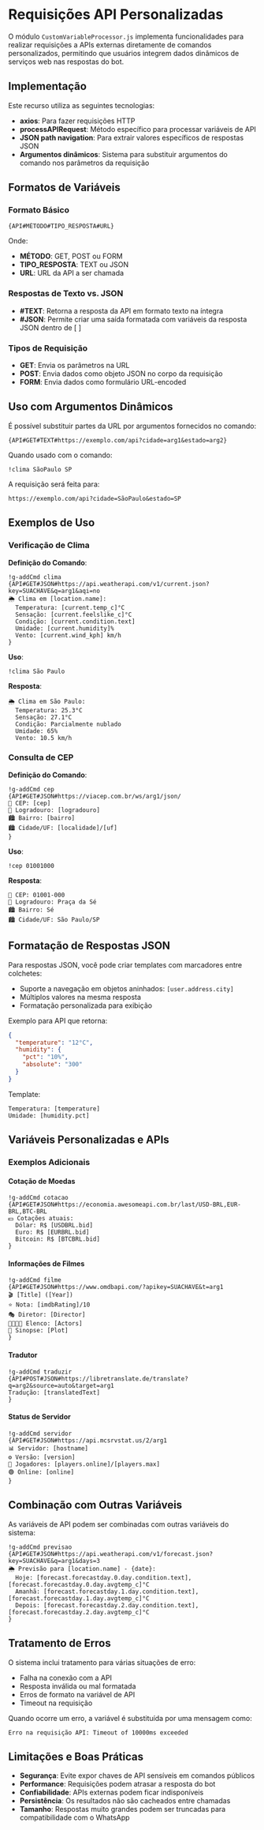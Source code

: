# Requisições API Personalizadas

O módulo `CustomVariableProcessor.js` implementa funcionalidades para realizar requisições a APIs externas diretamente de comandos personalizados, permitindo que usuários integrem dados dinâmicos de serviços web nas respostas do bot.

## Implementação

Este recurso utiliza as seguintes tecnologias:

- **axios**: Para fazer requisições HTTP
- **processAPIRequest**: Método específico para processar variáveis de API
- **JSON path navigation**: Para extrair valores específicos de respostas JSON
- **Argumentos dinâmicos**: Sistema para substituir argumentos do comando nos parâmetros da requisição

## Formatos de Variáveis

### Formato Básico

```
{API#MÉTODO#TIPO_RESPOSTA#URL}
```

Onde:
- **MÉTODO**: GET, POST ou FORM
- **TIPO_RESPOSTA**: TEXT ou JSON
- **URL**: URL da API a ser chamada

### Respostas de Texto vs. JSON

- **#TEXT**: Retorna a resposta da API em formato texto na íntegra
- **#JSON**: Permite criar uma saída formatada com variáveis da resposta JSON dentro de [ ]

### Tipos de Requisição

- **GET**: Envia os parâmetros na URL
- **POST**: Envia dados como objeto JSON no corpo da requisição
- **FORM**: Envia dados como formulário URL-encoded

## Uso com Argumentos Dinâmicos

É possível substituir partes da URL por argumentos fornecidos no comando:

```
{API#GET#TEXT#https://exemplo.com/api?cidade=arg1&estado=arg2}
```

Quando usado com o comando:
```
!clima SãoPaulo SP
```

A requisição será feita para:
```
https://exemplo.com/api?cidade=SãoPaulo&estado=SP
```

## Exemplos de Uso

### Verificação de Clima

**Definição do Comando**:
```
!g-addCmd clima
{API#GET#JSON#https://api.weatherapi.com/v1/current.json?key=SUACHAVE&q=arg1&aqi=no
🌦️ Clima em [location.name]:
  Temperatura: [current.temp_c]°C
  Sensação: [current.feelslike_c]°C
  Condição: [current.condition.text]
  Umidade: [current.humidity]%
  Vento: [current.wind_kph] km/h
}
```

**Uso**:
```
!clima São Paulo
```

**Resposta**:
```
🌦️ Clima em São Paulo:
  Temperatura: 25.3°C
  Sensação: 27.1°C
  Condição: Parcialmente nublado
  Umidade: 65%
  Vento: 10.5 km/h
```

### Consulta de CEP

**Definição do Comando**:
```
!g-addCmd cep
{API#GET#JSON#https://viacep.com.br/ws/arg1/json/
📮 CEP: [cep]
📍 Logradouro: [logradouro]
🏙️ Bairro: [bairro]
🏙️ Cidade/UF: [localidade]/[uf]
}
```

**Uso**:
```
!cep 01001000
```

**Resposta**:
```
📮 CEP: 01001-000
📍 Logradouro: Praça da Sé
🏙️ Bairro: Sé
🏙️ Cidade/UF: São Paulo/SP
```

## Formatação de Respostas JSON

Para respostas JSON, você pode criar templates com marcadores entre colchetes:

- Suporte a navegação em objetos aninhados: `[user.address.city]`
- Múltiplos valores na mesma resposta
- Formatação personalizada para exibição

Exemplo para API que retorna:
```json
{
  "temperature": "12°C",
  "humidity": {
    "pct": "10%", 
    "absolute": "300"
  }
}
```

Template:
```
Temperatura: [temperature]
Umidade: [humidity.pct]
```

## Variáveis Personalizadas e APIs

### Exemplos Adicionais

#### Cotação de Moedas

```
!g-addCmd cotacao
{API#GET#JSON#https://economia.awesomeapi.com.br/last/USD-BRL,EUR-BRL,BTC-BRL
💵 Cotações atuais:
  Dólar: R$ [USDBRL.bid]
  Euro: R$ [EURBRL.bid]
  Bitcoin: R$ [BTCBRL.bid]
}
```

#### Informações de Filmes

```
!g-addCmd filme
{API#GET#JSON#https://www.omdbapi.com/?apikey=SUACHAVE&t=arg1
🎬 [Title] ([Year])
⭐ Nota: [imdbRating]/10
🎭 Diretor: [Director]
👨‍👩‍👧‍👦 Elenco: [Actors]
📝 Sinopse: [Plot]
}
```

#### Tradutor

```
!g-addCmd traduzir
{API#POST#JSON#https://libretranslate.de/translate?q=arg2&source=auto&target=arg1
Tradução: [translatedText]
}
```

#### Status de Servidor

```
!g-addCmd servidor
{API#GET#JSON#https://api.mcsrvstat.us/2/arg1
📊 Servidor: [hostname]
⚙️ Versão: [version]
👥 Jogadores: [players.online]/[players.max]
🟢 Online: [online]
}
```

## Combinação com Outras Variáveis

As variáveis de API podem ser combinadas com outras variáveis do sistema:

```
!g-addCmd previsao
{API#GET#JSON#https://api.weatherapi.com/v1/forecast.json?key=SUACHAVE&q=arg1&days=3
🌦️ Previsão para [location.name] - {date}:
  Hoje: [forecast.forecastday.0.day.condition.text], [forecast.forecastday.0.day.avgtemp_c]°C
  Amanhã: [forecast.forecastday.1.day.condition.text], [forecast.forecastday.1.day.avgtemp_c]°C
  Depois: [forecast.forecastday.2.day.condition.text], [forecast.forecastday.2.day.avgtemp_c]°C
}
```

## Tratamento de Erros

O sistema inclui tratamento para várias situações de erro:

- Falha na conexão com a API
- Resposta inválida ou mal formatada
- Erros de formato na variável de API
- Timeout na requisição

Quando ocorre um erro, a variável é substituída por uma mensagem como:
```
Erro na requisição API: Timeout of 10000ms exceeded
```

## Limitações e Boas Práticas

- **Segurança**: Evite expor chaves de API sensíveis em comandos públicos
- **Performance**: Requisições podem atrasar a resposta do bot
- **Confiabilidade**: APIs externas podem ficar indisponíveis
- **Persistência**: Os resultados não são cacheados entre chamadas
- **Tamanho**: Respostas muito grandes podem ser truncadas para compatibilidade com o WhatsApp